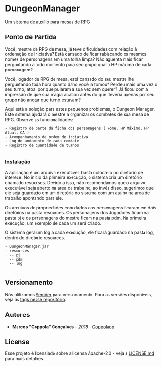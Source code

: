 # DungeonManager
Um sistema de auxílio para mesas de RPG

## Ponto de Partida

Você, mestre de RPG de mesa, já teve dificuldades com relação à ordenação de Iniciativa?
Está cansado de ficar rabiscando os mesmos nomes de personagens em uma folha limpa?
Não aguenta mais ficar perguntando a todo momento para seu grupo qual o HP máximo de cada personagem?

Você, jogador de RPG de mesa, está cansado do seu mestre lhe perguntando toda hora quanto dano você já tomou?
Perdeu mais uma vez o seu turno, atoa, por que pularam a sua vez sem querer?
Já ficou com a impressão de que sua magia acabou antes do que deveria apenas por seu grupo não anotar que turno estavam?

Aqui está a solução para estes pequenos problemas, o Dungeon Manager.
Este sistema ajudará o mestre a organizar os combates de sua mesa de RPG.
Observe as funcionalidades:

```
- Registro de parte da ficha dos personagens ( Nome, HP Máximo, HP Atual, CA )
- Acompanhamento de ordem de inciativa
- Log do andamento de cada combate
- Registro de quantidade de turnos
  
```

### Instalação

A aplicação é um arquivo executável, basta colocá-lo no diretório de interece.
No inicio da primeira execução, o sistema cria um diretório chamado resourses.
Devido a isso, não recomendamos que o arquivo executável seja aberto na area de trabalho, ao invés disso, sugerimos que ele seja guardado em um diretório no sistema com um atalho na area de trabalho apontando para ele.

Os arquivos de propriedades com dados dos personagens ficaram em dois diretórios na pasta resources.
Os personagens dos Jogadores ficam na pasta pj e os personagens do mestre ficam na pasta pdm.
Na primeira execução, um exemplo de cada um será criado.

O sistema gera um log a cada execução, ele ficará guardado na pasta log, dentro do diretório resources.

```
- DungeonManager.jar
- resources
  -- pj
  -- pdm
  -- log
  
```

## Versionamento

Nós utilizamos [SemVer](http://semver.org/) para versionamento. Para as versões disponíveis, veja as [tags nesse repositório](https://github.com/coppolaop/DungeonManager/tags). 

## Autores

* **Marcos "Coppola" Gonçalves** - *2018* - [Coppolaop](https://github.com/coppolaop)


## License

Esse projeto é licensiado sobre a licensa Apache-2.0 - veja a [LICENSE.md](LICENSE.md) para mais detalhes.
